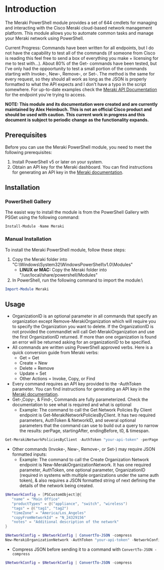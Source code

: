 # Introduction

The Meraki PowerShell module provides a set of 644 cmdlets for managing and interacting with the Cisco Meraki cloud-based network management platform. This module allows you to automate common tasks and manage your Meraki network using PowerShell.

Current Progress: Commands have been written for all endpoints, but I do not have the capability to test all of the commands (if someone from Cisco is reading this feel free to send a box of everything you make + licensing for me to test with...). About 80% of the Get- commands have been tested, but I've only had the oppoortunity to test a small portion of the commands starting with Invoke-, New-, Remove-, or Set-. The method is the same for every request, so they should all work as long as the JSON is properly formatted to what the API expects and I don't have a typo in the script somewhere. For up-to-date examples check the [Meraki API Documentation](https://developer.cisco.com/meraki/api-v1/introduction/) for the endpoint you're trying to access. 

**NOTE: This module and its documentation were created and are currently maintained by Alex Heimbuch. This is not an official Cisco product and should be used with caution. This current work in progress and this document is subject to periodic change as the functionality expands.**

## Prerequisites

Before you can use the Meraki PowerShell module, you need to meet the following prerequisites:

1.  Install PowerShell v5 or later on your system.
2.  Obtain an API key for the Meraki dashboard. You can find instructions for generating an API key in the [Meraki documentation](https://documentation.meraki.com/zGeneral_Administration/Other_Topics/The_Cisco_Meraki_Dashboard_API).

## Installation
### PowerShell Gallery
The easist way to install the module is from the PowerShell Gallery with PSGet using the following command:
```powershell
Install-Module -Name Meraki
```
### Manual Installation
To install the Meraki PowerShell module, follow these steps:
1.  Copy the Meraki folder into "C:\Windows\System32\WindowsPowerShell\v1.0\Modules"  
    *   **LINUX or MAC:** Copy the Meraki folder into "/usr/local/share/powershell/Modules"
2.  In PowerShell, run the following command to import the module:\
```powershell
Import-Module Meraki
```
## Usage
* OrganizationID is an optional parameter in all commands that specify an organization except Remove-MerakiOrganization which will require you to specify the Organization you want to delete. If the OrganizationID is not provided the commandlet will call Get-MerakiOrganization and use the first OrganizationID returned. If more than one organization is found an error will be returned asking for an organizationID to be specified. 
* All commands are written using PowerShell approved verbs. Here is a quick conversion guide from Meraki verbs:
   * Get = Get
   * Create = New
   * Delete = Remove
   * Update = Set
   * Other Actions = Invoke, Copy, or Find
* Every command requires an API key provided to the -AuthToken parameter. You can find instructions for generating an API key in the [Meraki documentation](https://documentation.meraki.com/zGeneral_Administration/Other_Topics/The_Cisco_Meraki_Dashboard_API).
* Get-,Copy-, & Find-, Commands are fully parameterized. Check the documentation to see what is required and what is optional
   * Example: The command to call the Get Network Policies By Client endpoint is Get-MerakiNetworkPoliciesByClient. It has two required parameters, AuthToken & NetworkID, and several optional parameters that the command can use to build out a query to narrow the results:  perPage, startingAfter, endingBefore, t0, & timespan.
```powershell
Get-MerakiNetworkPoliciesByClient -AuthToken "your-api-token" -perPage 5 -timespan 200
```
* Other commands (Invoke-, New-, Remove-,  or Set-) may require JSON formatted inputs:
   * Example: The command to call the Create Organization Network endpoint is New-MerakiOrganizationNetwork. It has one required parameter, AuthToken, one optional parameter, OrganizationID (required in systems with multiple organizations under the same auth token), & also requires a JSON formatted string of next defining the details of the network being created.
```powershell
$NetworkConfig = [PSCustomObject]@{
   "name" = "Main Office"
   "productTypes" = @("appliance", "switch", "wireless")
   "tags" = @("tag1", "tag2")
   "timeZone" = "America/Los_Angeles"
   "copyFromNetworkId" = "N_24329156"
   "notes" = "Additional description of the network"
}

$NetworkConfig = $NetworkConfig | ConvertTo-JSON -compress
New-MerakiOrganizationNetwork -AuthToken "your-api-token" -NetworkConfig $NetworkConfig
```
   * Compress JSON before sending it to a command with `ConvertTo-JSON -compress` 
```powershell
$NetworkConfig = $NetworkConfig | ConvertTo-JSON -compress
```
